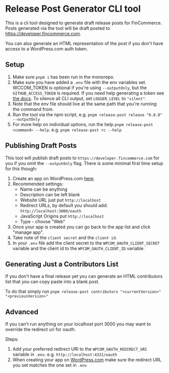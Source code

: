 # Release Post Generator CLI tool

This is a cli tool designed to generate draft release posts for FinCommerce.
Posts generated via the tool will be draft posted to <https://developer.fincommerce.com>.

You can also generate an HTML representation of the post if you
don't have access to a WordPress.com auth token.

## Setup

1. Make sure `pnpm i` has been run in the monorepo.
2. Make sure you have added a `.env` file with the env variables set. WCCOM_TOKEN is optional if you're using `--outputOnly`, but
   the `GITHUB_ACCESS_TOKEN` is required. If you need help generating a token see [the docs](https://docs.github.com/en/authentication/keeping-your-account-and-data-secure/creating-a-personal-access-token). To silence all CLI output, set `LOGGER_LEVEL` to `"silent"`.
3. Note that the env file should live at the same path that you're running the command from.
4. Run the tool via the npm script, e.g. `pnpm release-post release "6.8.0" --outputOnly`
5. For more help on individual options, run the help `pnpm release-post <command> --help`. e.g. `pnpm release-post rc --help`

## Publishing Draft Posts

This tool will publish draft posts to `https://developer.fincommerce.com` for you if you omit the `--outputOnly` flag. There is some minimal first time setup for this though:

1. Create an app on WordPress.com [here](https://developer.wordpress.com/apps/).
2. Recommended settings:
   - Name can be anything
   - Description can be left blank
   - Website URL just put `http://localhost`
   - Redirect URLs, by default you should add: `http://localhost:3000/oauth`
   - JavaScript Origins put `http://localhost`
   - Type - choose "Web"
3. Once your app is created you can go back to the
   app list and click "manage app".
4. Take note of the `client secret` and the `client id`.
5. In your `.env` file add the client secret to the `WPCOM_OAUTH_CLIENT_SECRET` variable and the client id to the `WPCOM_OAUTH_CLIENT_ID` variable.

## Generating Just a Contributors List

If you don't have a final release yet you can generate an HTML contributors list that you can copy
paste into a blank post.

To do that simply run `pnpm release-post contributors "<currentVersion>" "<previousVersion>"`

## Advanced

If you can't run anything on your localhost port 3000 you may want to override the redirect uri for oauth.

Steps:

1. Add your preferred redirect URI to the `WPCOM_OAUTH_REDIRECT_URI` variable in `.env`. e.g. `http://localhost:4321/oauth`
2. When creating your app on [WordPress.com](https://developer.wordpress.com/apps/) make sure the redirect URL you set matches the one set in `.env`
